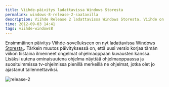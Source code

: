```yaml
---
title: Viihde-päivitys ladattavissa Windows Storesta
permalink: windows-8-release-2-saatavilla
description: Viihde Release 2 ladattavissa Windows Storesta. Viihde on epävirallinen Windows 8 Elisa Viihde app.
time: 2012-09-03 14:41
tags: viihde-windows8
---
```

Ensimmäinen päivitys Viihde-sovellukseen on nyt ladattavissa [Windows Storesta.](apps.microsoft.com/webpdp/fi-FI/app/viihde/8fb16caf-f1e3-4a36-b00e-3dbd33013c91). Tärkein muutos päivityksessä on, että uusi versio korjaa tämän viikon tiistaina ilmenneet ongelmat ohjelmaoppaan kuvausten kanssa. Lisäksi uutena ominaisuutena ohjelma näyttää ohjelmaoppaassa ja suosituimmissa tv-ohjelmissa pienillä merkeillä ne ohjelmat, jotka olet jo ajastanut tallennettaviksi.

![release-2](/viihde-windows8/news/content/release-2.png)
